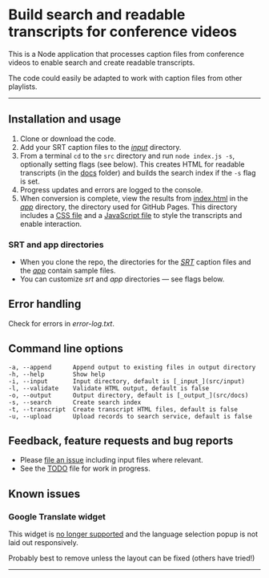 # Build search and readable transcripts for conference videos

This is a Node application that processes caption files from conference videos to enable search and create readable transcripts.

The code could easily be adapted to work with caption files from other playlists.

<!--- Try it out at [samdutton.github.io/wdl](https://samdutton.github.io/wdl). --->

---

## Installation and usage

1. Clone or download the code.
2. Add your SRT caption files to the [_input_](src/srt) directory.
3. From a terminal `cd` to the `src` directory and run `node index.js -s`,
optionally setting flags (see below). This creates HTML for readable transcripts (in the [docs](docs) folder) and builds the search index if the `-s` flag is set.
4. Progress updates and errors are logged to the console.
5. When conversion is complete, view the results from
[index.html](docs/index.html) in the [_app_](docs) directory, the directory
used for GitHub Pages. This directory includes a [CSS file](docs/css/main.css)
and a [JavaScript file](docs/js/main.js) to style the transcripts and
enable interaction.

### SRT and app directories

* When you clone the repo, the directories for the [_SRT_](src/srt) caption
files and the [_app_](docs) contain sample files.
* You can customize _srt_ and _app_ directories — see flags below.

## Error handling

Check for errors in _error-log.txt_.

## Command line options

```
-a, --append      Append output to existing files in output directory
-h, --help        Show help
-i, --input       Input directory, default is [_input_](src/input)
-l, --validate    Validate HTML output, default is false
-o, --output      Output directory, default is [_output_](src/docs)
-s, --search      Create search index
-t, --transcript  Create transcript HTML files, default is false
-u, --upload      Upload records to search service, default is false
```

## Feedback, feature requests and bug reports

- Please [file an issue](https://github.com/samdutton/wdl/issues/new)
including input files where relevant.
- See the [TODO](TODO) file for work in progress.

## Known issues

### Google Translate widget

This widget is [no longer supported](https://translate.google.com/intl/en/about/website)
and the language selection popup is not laid out responsively.

Probably best to remove unless the layout can be fixed (others have tried!)

---

<!--- Please note that this is not an official Google product.  --->

